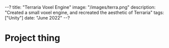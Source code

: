 --?
title: "Terraria Voxel Engine"
image: "/images/terra.png"
description: "Created a small voxel engine, and recreated the aesthetic of Terraria"
tags: ["Unity"]
date: "June 2022"
--?

# Project thing